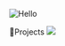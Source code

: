 ![Hello](https://user-images.githubusercontent.com/100588945/160874142-803b4397-20f6-43ff-bf30-1c47f688131d.gif)

🚀Projects
<img src="https://img.shields.io/static/v1?label=Status&message=Complete&color=B57CFF&style=plastic&logo=ghost"/>
